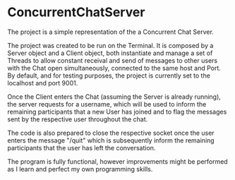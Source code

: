 # ConcurrentChatServer

The project is a simple representation of the a Concurrent Chat Server.

The project was created to be run on the Terminal.
It is composed by a Server object and a Client object, both instantiate and manage a set of Threads to allow constant receival and send of messages to other users with the Chat open simultaneously, connected to the same host and Port. 
By default, and for testing purposes, the project is currently set to the localhost and port 9001.

Once the Client enters the Chat (assuming the Server is already running), the server requests for a username, which will be used to inform the remaining participants that a new User has joined and to flag the messages sent by the respective user throughout the chat.

The code is also prepared to close the respective socket once the user enters the message "/quit" which is subsequently inform the remaining participants that the user has left the conversation.

The program is fully functional, however improvements might be performed as I learn and perfect my own programming skills.
